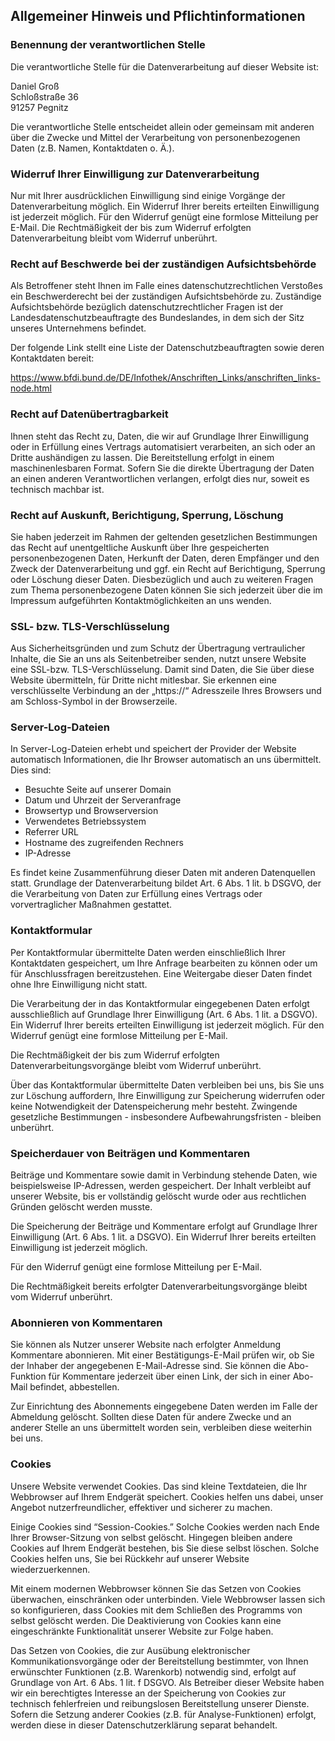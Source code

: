 ## Allgemeiner Hinweis und Pflichtinformationen

### Benennung der verantwortlichen Stelle

Die verantwortliche Stelle für die Datenverarbeitung auf dieser Website ist:

  Daniel Groß<br>
  Schloßstraße 36<br>
  91257 Pegnitz
  
Die verantwortliche Stelle entscheidet allein oder gemeinsam mit anderen über die Zwecke und Mittel 
der Verarbeitung von personenbezogenen Daten (z.B. Namen, Kontaktdaten o. Ä.).

### Widerruf Ihrer Einwilligung zur Datenverarbeitung

Nur mit Ihrer ausdrücklichen Einwilligung sind einige Vorgänge der Datenverarbeitung möglich. 
Ein Widerruf Ihrer bereits erteilten Einwilligung ist jederzeit möglich. Für den Widerruf genügt 
eine formlose Mitteilung per E-Mail. Die Rechtmäßigkeit der bis zum Widerruf erfolgten 
Datenverarbeitung bleibt vom Widerruf unberührt.

### Recht auf Beschwerde bei der zuständigen Aufsichtsbehörde

Als Betroffener steht Ihnen im Falle eines datenschutzrechtlichen Verstoßes ein Beschwerderecht bei
der zuständigen Aufsichtsbehörde zu. Zuständige Aufsichtsbehörde bezüglich datenschutzrechtlicher 
Fragen ist der Landesdatenschutzbeauftragte des Bundeslandes, in dem sich der Sitz unseres 
Unternehmens befindet. 

Der folgende Link stellt eine Liste der Datenschutzbeauftragten sowie deren Kontaktdaten bereit: 

  https://www.bfdi.bund.de/DE/Infothek/Anschriften_Links/anschriften_links-node.html
  
### Recht auf Datenübertragbarkeit

Ihnen steht das Recht zu, Daten, die wir auf Grundlage Ihrer Einwilligung oder in Erfüllung eines 
Vertrags automatisiert verarbeiten, an sich oder an Dritte aushändigen zu lassen. Die Bereitstellung 
erfolgt in einem maschinenlesbaren Format. Sofern Sie die direkte Übertragung der Daten an einen 
anderen Verantwortlichen verlangen, erfolgt dies nur, soweit es technisch machbar ist.

### Recht auf Auskunft, Berichtigung, Sperrung, Löschung

Sie haben jederzeit im Rahmen der geltenden gesetzlichen Bestimmungen das Recht auf unentgeltliche 
Auskunft über Ihre gespeicherten personenbezogenen Daten, Herkunft der Daten, deren Empfänger und 
den Zweck der Datenverarbeitung und ggf. ein Recht auf Berichtigung, Sperrung oder Löschung dieser 
Daten. Diesbezüglich und auch zu weiteren Fragen zum Thema personenbezogene Daten können Sie sich 
jederzeit über die im Impressum aufgeführten Kontaktmöglichkeiten an uns wenden.

### SSL- bzw. TLS-Verschlüsselung

Aus Sicherheitsgründen und zum Schutz der Übertragung vertraulicher Inhalte, die Sie an uns als 
Seitenbetreiber senden, nutzt unsere Website eine SSL-bzw. TLS-Verschlüsselung. Damit sind Daten, 
die Sie über diese Website übermitteln, für Dritte nicht mitlesbar. Sie erkennen eine verschlüsselte 
Verbindung an der „https://“ Adresszeile Ihres Browsers und am Schloss-Symbol in der Browserzeile.

### Server-Log-Dateien

In Server-Log-Dateien erhebt und speichert der Provider der Website automatisch Informationen, die 
Ihr Browser automatisch an uns übermittelt. Dies sind:

- Besuchte Seite auf unserer Domain
- Datum und Uhrzeit der Serveranfrage
- Browsertyp und Browserversion
- Verwendetes Betriebssystem
- Referrer URL
- Hostname des zugreifenden Rechners
- IP-Adresse

Es findet keine Zusammenführung dieser Daten mit anderen Datenquellen statt. Grundlage der 
Datenverarbeitung bildet Art. 6 Abs. 1 lit. b DSGVO, der die Verarbeitung von Daten zur Erfüllung 
eines Vertrags oder vorvertraglicher Maßnahmen gestattet.

### Kontaktformular

Per Kontaktformular übermittelte Daten werden einschließlich Ihrer Kontaktdaten gespeichert, um 
Ihre Anfrage bearbeiten zu können oder um für Anschlussfragen bereitzustehen. Eine Weitergabe 
dieser Daten findet ohne Ihre Einwilligung nicht statt. 

Die Verarbeitung der in das Kontaktformular 
eingegebenen Daten erfolgt ausschließlich auf Grundlage Ihrer Einwilligung (Art. 6 Abs. 1 lit. a DSGVO). 
Ein Widerruf Ihrer bereits erteilten Einwilligung ist jederzeit möglich. Für den Widerruf genügt eine 
formlose Mitteilung per E-Mail. 

Die Rechtmäßigkeit der bis zum Widerruf erfolgten Datenverarbeitungsvorgänge bleibt vom Widerruf unberührt.

Über das Kontaktformular übermittelte Daten verbleiben bei uns, bis Sie uns zur Löschung auffordern, 
Ihre Einwilligung zur Speicherung widerrufen oder keine Notwendigkeit der Datenspeicherung mehr besteht. 
Zwingende gesetzliche Bestimmungen - insbesondere Aufbewahrungsfristen - bleiben unberührt.

### Speicherdauer von Beiträgen und Kommentaren

Beiträge und Kommentare sowie damit in Verbindung stehende Daten, wie beispielsweise IP-Adressen, werden 
gespeichert. Der Inhalt verbleibt auf unserer Website, bis er vollständig gelöscht wurde oder aus 
rechtlichen Gründen gelöscht werden musste.

Die Speicherung der Beiträge und Kommentare erfolgt auf Grundlage Ihrer Einwilligung 
(Art. 6 Abs. 1 lit. a DSGVO). Ein Widerruf Ihrer bereits erteilten Einwilligung ist jederzeit möglich. 

Für den Widerruf genügt eine formlose Mitteilung per E-Mail. 

Die Rechtmäßigkeit bereits erfolgter Datenverarbeitungsvorgänge bleibt vom Widerruf unberührt.

### Abonnieren von Kommentaren

Sie können als Nutzer unserer Website nach erfolgter Anmeldung Kommentare abonnieren. Mit einer 
Bestätigungs-E-Mail prüfen wir, ob Sie der Inhaber der angegebenen E-Mail-Adresse sind. Sie können die 
Abo-Funktion für Kommentare jederzeit über einen Link, der sich in einer Abo-Mail befindet, 
abbestellen. 

Zur Einrichtung des Abonnements eingegebene Daten werden im Falle der Abmeldung gelöscht. Sollten diese 
Daten für andere Zwecke und an anderer Stelle an uns übermittelt worden sein, verbleiben diese 
weiterhin bei uns.

### Cookies

Unsere Website verwendet Cookies. Das sind kleine Textdateien, die Ihr Webbrowser auf Ihrem Endgerät 
speichert. Cookies helfen uns dabei, unser Angebot nutzerfreundlicher, effektiver und sicherer zu machen.

Einige Cookies sind “Session-Cookies.” Solche Cookies werden nach Ende Ihrer Browser-Sitzung von selbst 
gelöscht. Hingegen bleiben andere Cookies auf Ihrem Endgerät bestehen, bis Sie diese selbst löschen. 
Solche Cookies helfen uns, Sie bei Rückkehr auf unserer Website wiederzuerkennen.

Mit einem modernen Webbrowser können Sie das Setzen von Cookies überwachen, einschränken oder unterbinden. 
Viele Webbrowser lassen sich so konfigurieren, dass Cookies mit dem Schließen des Programms von selbst 
gelöscht werden. Die Deaktivierung von Cookies kann eine eingeschränkte Funktionalität unserer Website 
zur Folge haben.

Das Setzen von Cookies, die zur Ausübung elektronischer Kommunikationsvorgänge oder der Bereitstellung 
bestimmter, von Ihnen erwünschter Funktionen (z.B. Warenkorb) notwendig sind, erfolgt auf Grundlage 
von Art. 6 Abs. 1 lit. f DSGVO. Als Betreiber dieser Website haben wir ein berechtigtes Interesse an 
der Speicherung von Cookies zur technisch fehlerfreien und reibungslosen Bereitstellung unserer Dienste. 
Sofern die Setzung anderer Cookies (z.B. für Analyse-Funktionen) erfolgt, werden diese in dieser 
Datenschutzerklärung separat behandelt.
